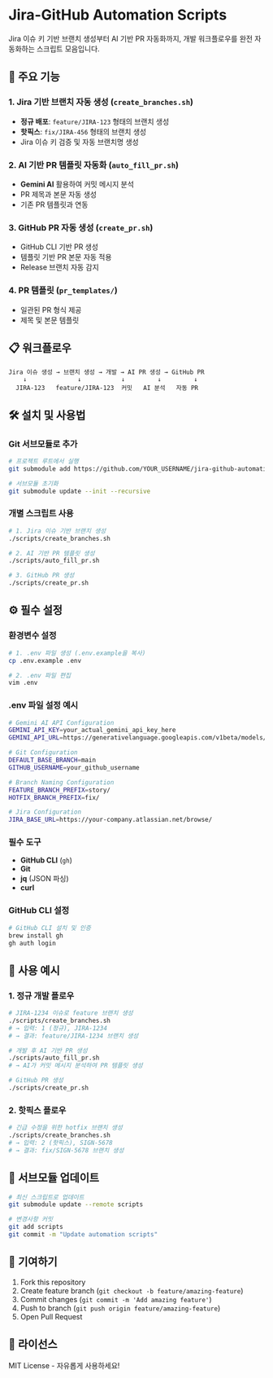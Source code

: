 # Jira-GitHub Automation Scripts

Jira 이슈 키 기반 브랜치 생성부터 AI 기반 PR 자동화까지, 개발 워크플로우를 완전 자동화하는 스크립트 모음입니다.

## 🚀 주요 기능

### 1. Jira 기반 브랜치 자동 생성 (`create_branches.sh`)
- **정규 배포**: `feature/JIRA-123` 형태의 브랜치 생성
- **핫픽스**: `fix/JIRA-456` 형태의 브랜치 생성
- Jira 이슈 키 검증 및 자동 브랜치명 생성

### 2. AI 기반 PR 템플릿 자동화 (`auto_fill_pr.sh`)
- **Gemini AI** 활용하여 커밋 메시지 분석
- PR 제목과 본문 자동 생성
- 기존 PR 템플릿과 연동

### 3. GitHub PR 자동 생성 (`create_pr.sh`)
- GitHub CLI 기반 PR 생성
- 템플릿 기반 PR 본문 자동 적용
- Release 브랜치 자동 감지

### 4. PR 템플릿 (`pr_templates/`)
- 일관된 PR 형식 제공
- 제목 및 본문 템플릿

## 📋 워크플로우

```
Jira 이슈 생성 → 브랜치 생성 → 개발 → AI PR 생성 → GitHub PR
    ↓              ↓           ↓         ↓         ↓
  JIRA-123   feature/JIRA-123  커밋   AI 분석   자동 PR
```

## 🛠 설치 및 사용법

### Git 서브모듈로 추가
```bash
# 프로젝트 루트에서 실행
git submodule add https://github.com/YOUR_USERNAME/jira-github-automation.git scripts

# 서브모듈 초기화
git submodule update --init --recursive
```

### 개별 스크립트 사용
```bash
# 1. Jira 이슈 기반 브랜치 생성
./scripts/create_branches.sh

# 2. AI 기반 PR 템플릿 생성
./scripts/auto_fill_pr.sh

# 3. GitHub PR 생성
./scripts/create_pr.sh
```

## ⚙️ 필수 설정

### 환경변수 설정
```bash
# 1. .env 파일 생성 (.env.example을 복사)
cp .env.example .env

# 2. .env 파일 편집
vim .env
```

### .env 파일 설정 예시
```bash
# Gemini AI API Configuration
GEMINI_API_KEY=your_actual_gemini_api_key_here
GEMINI_API_URL=https://generativelanguage.googleapis.com/v1beta/models/gemini-1.5-flash:generateContent

# Git Configuration
DEFAULT_BASE_BRANCH=main
GITHUB_USERNAME=your_github_username

# Branch Naming Configuration
FEATURE_BRANCH_PREFIX=story/
HOTFIX_BRANCH_PREFIX=fix/

# Jira Configuration
JIRA_BASE_URL=https://your-company.atlassian.net/browse/
```

### 필수 도구
- **GitHub CLI** (`gh`)
- **Git**
- **jq** (JSON 파싱)
- **curl**

### GitHub CLI 설정
```bash
# GitHub CLI 설치 및 인증
brew install gh
gh auth login
```

## 📝 사용 예시

### 1. 정규 개발 플로우
```bash
# JIRA-1234 이슈로 feature 브랜치 생성
./scripts/create_branches.sh
# → 입력: 1 (정규), JIRA-1234
# → 결과: feature/JIRA-1234 브랜치 생성

# 개발 후 AI 기반 PR 생성
./scripts/auto_fill_pr.sh
# → AI가 커밋 메시지 분석하여 PR 템플릿 생성

# GitHub PR 생성
./scripts/create_pr.sh
```

### 2. 핫픽스 플로우
```bash
# 긴급 수정을 위한 hotfix 브랜치 생성
./scripts/create_branches.sh
# → 입력: 2 (핫픽스), SIGN-5678
# → 결과: fix/SIGN-5678 브랜치 생성
```

## 🔄 서브모듈 업데이트

```bash
# 최신 스크립트로 업데이트
git submodule update --remote scripts

# 변경사항 커밋
git add scripts
git commit -m "Update automation scripts"
```

## 🤝 기여하기

1. Fork this repository
2. Create feature branch (`git checkout -b feature/amazing-feature`)
3. Commit changes (`git commit -m 'Add amazing feature'`)
4. Push to branch (`git push origin feature/amazing-feature`)
5. Open Pull Request

## 📄 라이선스

MIT License - 자유롭게 사용하세요!
